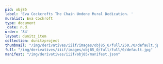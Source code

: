 ```yaml
---
pid: obj85
label: 'Eva Cockcrofts The Chain Undone Mural Dedication. '
muralist: Eva Cockroft
type: document
_date: n.d.
order: '84'
layout: dunitz_item
collection: dunitzproject
thumbnail: "/img/derivatives/iiif/images/obj85_0/full/250,/0/default.jpg"
full: "/img/derivatives/iiif/images/obj85_0/full/full/0/default.jpg"
manifest: "/img/derivatives/iiif/obj85/manifest.json"
---
```

